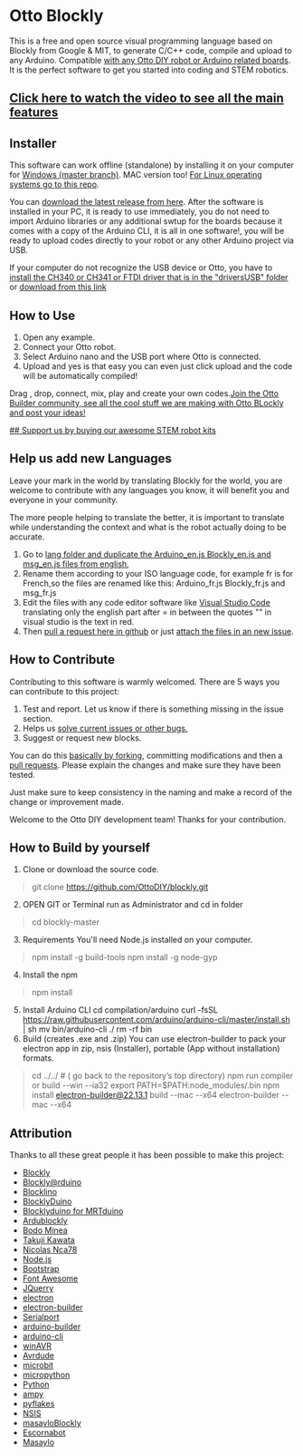 # Otto Blockly

This is a free and open source visual programming language based on Blockly from Google & MIT, to generate C/C++ code, compile and upload to any Arduino. Compatible [with any Otto DIY robot or Arduino related boards](https://www.ottodiy.com/software). It is the perfect software to get you started into coding and STEM robotics.

## [Click here to watch the video to see all the main features](https://youtu.be/chcWxh4Co_c)

## Installer
This software can work offline (standalone) by installing it on your computer for [Windows (master branch)](https://github.com/OttoDIY/blockly). 
MAC version too!
[For Linux operating systems go to this repo](https://github.com/OttoDIY/blocklyLinux). 

You can [download the latest release from here](https://github.com/OttoDIY/blockly/releases). After the software is installed in your PC, it is ready to use immediately, you do not need to import Arduino libraries or any additional swtup for the boards because it comes with a copy of the Arduino CLI, it is all in one software!, you will be ready to upload codes directly to your robot or any other Arduino project via USB.

If your computer do not recognize the USB device or Otto, you have to [install the CH340 or CH341 or FTDI driver that is in the "driversUSB" folder](https://github.com/OttoDIY/blockly/tree/master/driversUSB) or [download from this link](https://sparks.gogo.co.nz/ch340.html)

## How to Use

1. Open any example.
2. Connect your Otto robot.
3. Select Arduino nano and the USB port where Otto is connected.
4. Upload and yes is that easy you can even just click upload and the code will be automatically compiled!

Drag , drop, connect, mix, play and create your own codes.[Join the Otto Builder community, see all the cool stuff we are making with Otto BLockly and post your ideas!](http://builders.ottodiy.com/) 

[## Support us by buying our awesome STEM robot kits](http://store.ottodiy.com/)

## Help us add new Languages

Leave your mark in the world by translating Blockly for the world, you are welcome to contribute with any languages you know, it will benefit you and everyone in your community.

The more people helping to translate the better, it is important to translate while understanding the context and what is the robot actually doing to be accurate.

1. Go to [lang folder and duplicate the Arduino_en.js Blockly_en.js and msg_en.js  files from english](https://github.com/OttoDIY/blockly/tree/master/www/lang), 
2. Rename them according to your ISO language code, for example fr is for French,so the files are renamed like this: Arduino_fr.js Blockly_fr.js and msg_fr.js  
3. Edit the files with any code editor software like [Visual Studio Code](https://code.visualstudio.com/) translating only the english part after = in between the quotes "" in visual studio is the text in red.
4. Then [pull a request here in github](https://github.com/OttoDIY/blockly/pulls) or just [attach the files in an new issue](https://github.com/OttoDIY/blockly/issues).

## How to Contribute
Contributing to this software is warmly welcomed. There are 5 ways you can contribute to this project:
1. Test and report. Let us know if there is something missing in the issue section.
2. Helps us [solve current issues or other bugs.](https://github.com/OttoDIY/blockly/issues) 
3. Suggest or request new blocks.

You can do this [basically by forking](https://help.github.com/en/articles/fork-a-repo), committing modifications and then a [pull requests](https://help.github.com/en/articles/about-pull-requests). Please explain the changes and make sure they have been tested.

Just make sure to keep consistency in the naming and make a record of the change or improvement made.

Welcome to the Otto DIY development team!
Thanks for your contribution.

## How to Build by yourself
1. Clone or download the source code.
> git clone https://github.com/OttoDIY/blockly.git
2. OPEN GIT or Terminal run as Administrator and cd in folder
> cd blockly-master
3. Requirements You'll need Node.js installed on your computer.
> npm install -g build-tools
> npm install -g node-gyp
4. Install the npm
> npm install
5.  Install Arduino CLI
cd compilation/arduino
curl -fsSL https://raw.githubusercontent.com/arduino/arduino-cli/master/install.sh | sh
mv bin/arduino-cli ./
rm -rf bin
6. Build (creates .exe and .zip)
You can use electron-builder to pack your electron app in zip, nsis (Installer), portable (App without installation) formats.
>cd ../../     #  ( go back to the repository’s top directory)
> npm run compiler
or
> build --win --ia32
>export PATH=$PATH:node_modules/.bin
npm install electron-builder@22.13.1
>build --mac --x64
>electron-builder --mac --x64

## Attribution

Thanks to all these great people it has been possible to make this project:

- [Blockly](https://developers.google.com/blockly)
- [Blockly@rduino](https://github.com/technologiescollege/Blockly-at-rduino)
- [Blocklino](https://github.com/fontainejp/blocklino/)
- [BlocklyDuino](https://github.com/BlocklyDuino/BlocklyDuino)
- [Blocklyduino for MRTduino](https://logix5.com/Blockyduino-para-MRTDuino/)
- [Ardublockly](https://github.com/carlosperate/ardublockly)
- [Bodo Minea](https://github.com/BodoMinea)
- [Takuji Kawata](https://github.com/takujikawata-pr)
- [Nicolas Nca78](https://github.com/Nca78/Matrix_GFX)
- [Node.js](https://nodejs.org/)
- [Bootstrap](http://getbootstrap.com)
- [Font Awesome](http://fontawesome.io)
- [JQuerry](https://jquery.com)
- [electron](https://electronjs.org/)
- [electron-builder](https://github.com/electron-userland/electron-builder)
- [Serialport](https://github.com/node-serialport/node-serialport)
- [arduino-builder](https://github.com/arduino/arduino-builder)
- [arduino-cli](https://github.com/arduino/arduino-cli)
- [winAVR](https://sourceforge.net/projects/winavr)
- [Avrdude](http://www.nongnu.org/avrdude)
- [microbit](https://microbit.org/)
- [micropython](https://wiki.mchobby.be/index.php?title=MicroPython-Accueil)
- [Python](https://docs.python.org/)
- [ampy](https://github.com/pycampers/ampy)
- [pyflakes](https://github.com/PyCQA/pyflakes)
- [NSIS](https://sourceforge.net/projects/nsis)
- [masayloBlockly](https://github.com/agomezgar/masayloBlockly)
- [Escornabot](escornabot.com) 
- [Masaylo](https://github.com/agomezgar/masaylo)